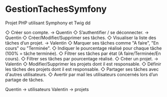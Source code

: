 # GestionTachesSymfony
Projet PHP utilisant Symphony et Twig
dd

◇ Créer son compte. -> Quentin
◇ S’authentifier / se déconnecter. -> Quentin
◇ Créer/Modifier/Supprimer ses tâches.
◇ Visualiser la liste des tâches d’un projet. -> Valentin
◇ Marquer ses tâches comme "A faire", "En cours" ou "Terminée".
◇ Indiquer le pourcentage réalisé pour chaque tâche (100% = tâche terminée).
◇ Filtrer ses tâches par état (A faire/Terminée/En cours).
◇ Filtrer ses tâches par pourcentage réalisé.
◇ Créer un projet. -> Valentin 
◇ Modifier/Supprimer les projets dont il est responsable.
◇ Définir les tâches des projets dont il est responsable.
◇ Partager ses tâches avec d'autres utilisateurs.
◇ Avertir par mail les utilisateurs concernés lors d’un partage de tâches.

Quentin -> utilisateurs
Valentin -> projets